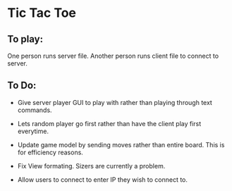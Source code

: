 # Tic Tac Toe


## To play:

One person runs server file.
Another person runs client file to connect to server.


## To Do:


* Give server player GUI to play with rather than playing through text commands.


* Lets random player go first rather than have the client play first everytime.


* Update game model by sending moves rather than entire board. This is for efficiency reasons.


* Fix View formating. Sizers are currently a problem.


* Allow users to connect to enter IP they wish to connect to.